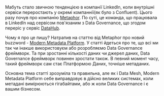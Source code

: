 Мабуть стало звичною тенденцією в компанії LinkedIn, коли внутрішні сервіси переростають у окремі компаннії(як було з Confluent). Цього разу почув про компанію [Metaphor](metaphor.io). По суті, це команда, що працювала в LinkedIn над сервісом пов'язаним з Data Governance, що згодом переріс у сервіс [DataHub](https://datahubproject.io/).

Чому я про це пишу? Натрапив на статтю від Metaphor про новий buzzword - [Modern Metadata Platform](https://metaphor.io/blog/the-modern-metadata-platform). У статті йдеться про те, що всі ми так чи інакше використовуєм або розробляємо Data Governance фреймворк. Та при зростанні кількості даних чи джерел даних, Data Governance фреймворк повинен зростати також. В певний момент часу, такий фреймворк сам стає Платформою Даних, точніше метаданих. 

Основна тема статті зрозуміла та правильна, але як і Data Mesh, Modern Metadata Platform себе виправдовує в дійсно великих системах, коли метадані вимірюються гігабайтами, або ж коли Data Governance і є вашим бізнесом. 